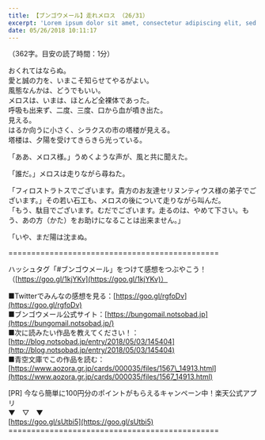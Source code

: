 ```yaml
---
title: 【ブンゴウメール】走れメロス （26/31）
excerpt: 'Lorem ipsum dolor sit amet, consectetur adipiscing elit, sed do eiusmod tempor incididunt ut labore et dolore magna aliqua. Praesent elementum facilisis leo vel fringilla est ullamcorper eget. At imperdiet dui accumsan sit amet nulla facilisi morbi tempus.'
date: 05/26/2018 10:11:17
---
```


（362字。目安の読了時間：1分）  
  
  
おくれてはならぬ。  
愛と誠の力を、いまこそ知らせてやるがよい。  
風態なんかは、どうでもいい。  
メロスは、いまは、ほとんど全裸体であった。  
呼吸も出来ず、二度、三度、口から血が噴き出た。  
見える。  
はるか向うに小さく、シラクスの市の塔楼が見える。  
塔楼は、夕陽を受けてきらきら光っている。  
  
  
「ああ、メロス様。」うめくような声が、風と共に聞えた。  
  
  
「誰だ。」メロスは走りながら尋ねた。  
  
  
「フィロストラトスでございます。貴方のお友達セリヌンティウス様の弟子でございます。」その若い石工も、メロスの後について走りながら叫んだ。  
「もう、駄目でございます。むだでございます。走るのは、やめて下さい。もう、あの方（かた）をお助けになることは出来ません。」  
  
「いや、まだ陽は沈まぬ。  
  
\==============================\================  
  
ハッシュタグ「#ブンゴウメール」をつけて感想をつぶやこう！（[https://goo.gl/1kjYKv](https://goo.gl/1kjYKv)）  
  
■Twitterでみんなの感想を見る：[https://goo.gl/rgfoDv](https://goo.gl/rgfoDv)  
■ブンゴウメール公式サイト：[https://bungomail.notsobad.jp](https://bungomail.notsobad.jp/)  
■次に読みたい作品を教えてください！：[http://blog.notsobad.jp/entry/2018/05/03/145404](http://blog.notsobad.jp/entry/2018/05/03/145404)  
■青空文庫でこの作品を読む：[https://www.aozora.gr.jp/cards/000035/files/1567\_14913.html](https://www.aozora.gr.jp/cards/000035/files/1567_14913.html)  
  
\[PR\] 今なら簡単に100円分のポイントがもらえるキャンペーン中！楽天公式アプリ  
▼　▽　▼  
[https://goo.gl/sUtbi5](https://goo.gl/sUtbi5)  
\==============================\================
